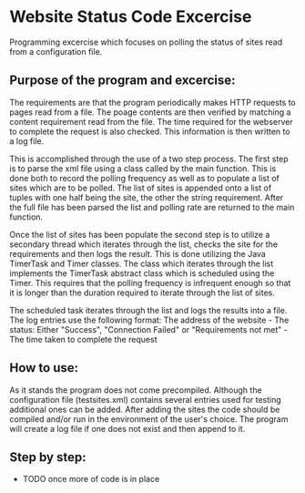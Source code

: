 # Website Status Code Excercise
 Programming excercise which focuses on polling the status of sites read from a configuration file.
 
Purpose of the program and excercise:
----
 The requirements are that the program periodically makes HTTP requests to pages read from a file. The poage contents are then verified by matching a content requirement read from the file. The time required for the webserver to complete the request is also checked. This information is then written to a log file.
 
 This is accomplished through the use of a two step process. The first step is to parse the xml file using a class called by the main function. This is done both to record the polling frequency as well as to populate a list of sites which are to be polled. The list of sites is appended onto a list of tuples with one half being the site, the other the string requirement. After the full file has been parsed the list and polling rate are returned to the main function.
 
 Once the list of sites has been populate the second step is to utilize a secondary thread which iterates through the list, checks the site for the requirements and then logs the result. This is done utilizing the Java TimerTask and Timer classes. The class which iterates through the list implements the TimerTask abstract class which is scheduled using the Timer. This requires that the polling frequency is infrequent enough so that it is longer than the duration required to iterate through the list of sites.
 
 The scheduled task iterates through the list and logs the results into a file. The log entries use the following format: The address of the website - The status: Either "Success", "Connection Failed" or "Requirements not met" - The time taken to complete the request

How to use:
----
 As it stands the program does not come precompiled. Although the configuration file (testsites.xml) contains several entries used for testing additional ones can be added. After adding the sites the code should be compiled and/or run in the environment of the user's choice. The program will create a log file if one does not exist and then append to it.
  
Step by step:
----
 * TODO once more of code is in place
  